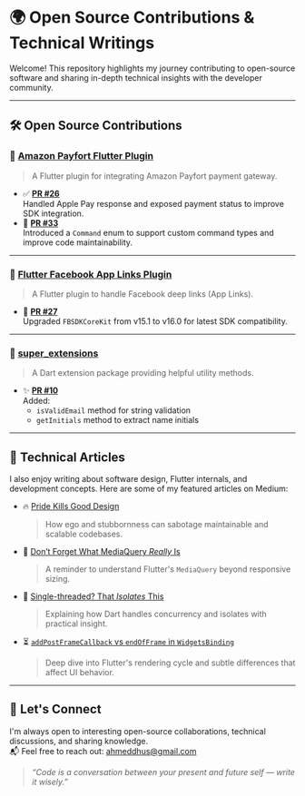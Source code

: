 # 🌍 Open Source Contributions & Technical Writings

Welcome! This repository highlights my journey contributing to open-source software and sharing in-depth technical insights with the developer community.

---

## 🛠️ Open Source Contributions

### 🔐 [Amazon Payfort Flutter Plugin](https://github.com/vvvirani/flutter_amazon_payfort)

> A Flutter plugin for integrating Amazon Payfort payment gateway.

- ✅ **[PR #26](https://github.com/vvvirani/flutter_amazon_payfort/pull/26)**  
  Handled Apple Pay response and exposed payment status to improve SDK integration.
- 🧩 **[PR #33](https://github.com/vvvirani/flutter_amazon_payfort/pull/33)**  
  Introduced a `Command` enum to support custom command types and improve code maintainability.

---

### 📱 [Flutter Facebook App Links Plugin](https://github.com/Mapk26/flutter_facebook_app_links)

> A Flutter plugin to handle Facebook deep links (App Links).

- 🚀 **[PR #27](https://github.com/Mapk26/flutter_facebook_app_links/pull/27)**  
  Upgraded `FBSDKCoreKit` from v15.1 to v16.0 for latest SDK compatibility.

---

### 🧩 [super_extensions](https://github.com/AbhishekDoshi26/super_extensions)

> A Dart extension package providing helpful utility methods.

- ✨ **[PR #10](https://github.com/AbhishekDoshi26/super_extensions/pull/10)**  
  Added:
  - `isValidEmail` method for string validation
  - `getInitials` method to extract name initials

---

## 📝 Technical Articles

I also enjoy writing about software design, Flutter internals, and development concepts. Here are some of my featured articles on Medium:

- 🔥 [Pride Kills Good Design](https://medium.com/@ahmeddhus/pride-kills-good-design-63a8f0e085e4)  
  > How ego and stubbornness can sabotage maintainable and scalable codebases.

- 📏 [Don’t Forget What MediaQuery *Really* Is](https://medium.com/@ahmeddhus/dont-forget-what-mdeiaquery-really-is-3f2a1ca0e024)  
  > A reminder to understand Flutter's `MediaQuery` beyond responsive sizing.

- 🧵 [Single-threaded? That *Isolates* This](https://medium.com/@ahmeddhus/single-threaded-that-isolates-this-43971c7ecf24)  
  > Explaining how Dart handles concurrency and isolates with practical insight.

- ⏳ [`addPostFrameCallback` vs `endOfFrame` in `WidgetsBinding`](https://medium.com/@ahmeddhus/addpostframecallback-vs-endofframe-then-in-widgetsbinding-with-rendering-a8ed5d527669)  
  > Deep dive into Flutter's rendering cycle and subtle differences that affect UI behavior.

---

## 🤝 Let's Connect

I'm always open to interesting open-source collaborations, technical discussions, and sharing knowledge.  
📬 Feel free to reach out: [ahmeddhus@gmail.com](mailto:ahmeddhus@gmail.com)

> _“Code is a conversation between your present and future self — write it wisely.”_
